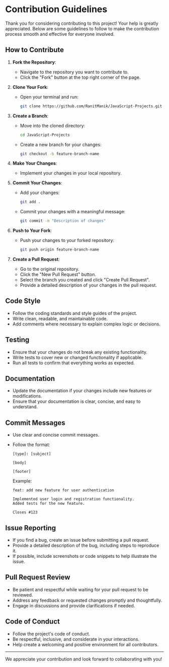 # Contribution Guidelines

Thank you for considering contributing to this project! Your help is greatly appreciated. Below are some guidelines to
follow to make the contribution process smooth and effective for everyone involved.

## How to Contribute

1. **Fork the Repository**:
    - Navigate to the repository you want to contribute to.
    - Click the "Fork" button at the top right corner of the page.

2. **Clone Your Fork**:
    - Open your terminal and run:
      ```sh
      git clone https://github.com/RanitManik/JavaScript-Projects.git
      ```

3. **Create a Branch**:
    - Move into the cloned directory:
      ```sh
      cd JavaScript-Projects
      ```
    - Create a new branch for your changes:
      ```sh
      git checkout -b feature-branch-name
      ```

4. **Make Your Changes**:
    - Implement your changes in your local repository.

5. **Commit Your Changes**:
    - Add your changes:
      ```sh
      git add .
      ```
    - Commit your changes with a meaningful message:
      ```sh
      git commit -m "Description of changes"
      ```

6. **Push to Your Fork**:
    - Push your changes to your forked repository:
      ```sh
      git push origin feature-branch-name
      ```

7. **Create a Pull Request**:
    - Go to the original repository.
    - Click the "New Pull Request" button.
    - Select the branch you created and click "Create Pull Request".
    - Provide a detailed description of your changes in the pull request.

## Code Style

- Follow the coding standards and style guides of the project.
- Write clean, readable, and maintainable code.
- Add comments where necessary to explain complex logic or decisions.

## Testing

- Ensure that your changes do not break any existing functionality.
- Write tests to cover new or changed functionality if applicable.
- Run all tests to confirm that everything works as expected.

## Documentation

- Update the documentation if your changes include new features or modifications.
- Ensure that your documentation is clear, concise, and easy to understand.

## Commit Messages

- Use clear and concise commit messages.
- Follow the format:
  ```
  [type]: [subject]
  
  [body]
  
  [footer]
  ```

  Example:
  ```
  feat: add new feature for user authentication
  
  Implemented user login and registration functionality.
  Added tests for the new feature.
  
  Closes #123
  ```

## Issue Reporting

- If you find a bug, create an issue before submitting a pull request.
- Provide a detailed description of the bug, including steps to reproduce it.
- If possible, include screenshots or code snippets to help illustrate the issue.

## Pull Request Review

- Be patient and respectful while waiting for your pull request to be reviewed.
- Address any feedback or requested changes promptly and thoughtfully.
- Engage in discussions and provide clarifications if needed.

## Code of Conduct

- Follow the project's code of conduct.
- Be respectful, inclusive, and considerate in your interactions.
- Help create a welcoming and positive environment for all contributors.

---

We appreciate your contribution and look forward to collaborating with you!